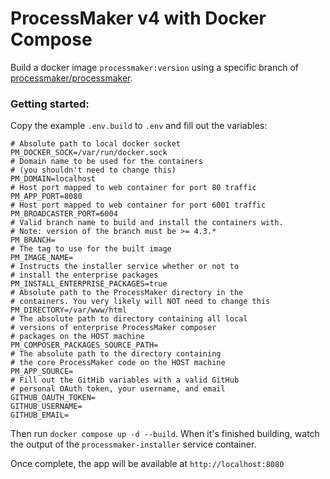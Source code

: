 # ProcessMaker v4 with Docker Compose
Build a docker image `processmaker:version` using a specific branch of [processmaker/processmaker](https://github.com/ProcessMaker/processmaker). 
### Getting started:
Copy the example `.env.build` to `.env` and fill out the variables:
```dotenv
# Absolute path to local docker socket
PM_DOCKER_SOCK=/var/run/docker.sock
# Domain name to be used for the containers
# (you shouldn't need to change this)
PM_DOMAIN=localhost
# Host port mapped to web container for port 80 traffic
PM_APP_PORT=8080
# Host port mapped to web container for port 6001 traffic
PM_BROADCASTER_PORT=6004
# Valid branch name to build and install the containers with.
# Note: version of the branch must be >= 4.3.*
PM_BRANCH=
# The tag to use for the built image
PM_IMAGE_NAME=
# Instructs the installer service whether or not to 
# install the enterprise packages
PM_INSTALL_ENTERPRISE_PACKAGES=true
# Absolute path to the ProcessMaker directory in the 
# containers. You very likely will NOT need to change this
PM_DIRECTORY=/var/www/html
# The absolute path to directory containing all local
# versions of enterprise ProcessMaker composer 
# packages on the HOST machine
PM_COMPOSER_PACKAGES_SOURCE_PATH=
# The absolute path to the directory containing 
# the core ProcessMaker code on the HOST machine
PM_APP_SOURCE=
# Fill out the GitHib variables with a valid GitHub 
# personal OAuth token, your username, and email
GITHUB_OAUTH_TOKEN=
GITHUB_USERNAME=
GITHUB_EMAIL=
```
Then run `docker compose up -d --build`. When it's finished building, watch the output of the `processmaker-installer` service container.

Once complete, the app will be available at `http://localhost:8080`
